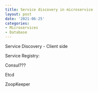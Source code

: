 ```yaml
---
title: Service discovery in microservice
layout: post
date: '2021-06-25'
categories:
- Microservices
- Database
---
```



Service Discovery - Client side



Service Registry:

Consul???

Etcd

ZoopKeeper




